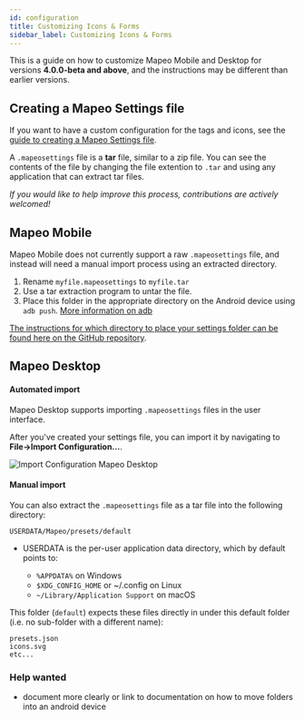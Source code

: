 ```yaml
---
id: configuration
title: Customizing Icons & Forms
sidebar_label: Customizing Icons & Forms
---
```


This is a guide on how to customize Mapeo Mobile and Desktop for versions
**4.0.0-beta and above**, and the instructions may be different than earlier
versions.

## Creating a Mapeo Settings file

If you want to have a custom configuration for the tags and icons, see the [guide to creating a Mapeo Settings file](https://github.com/digidem/mapeo-settings-builder/blob/master/README.md#table-of-contents).

A `.mapeosettings` file is a **tar** file, similar to a zip file. You can see
the contents of the file by changing the file extention to `.tar` and using any
application that can extract tar files.

*If you would like to help improve this process, contributions are actively welcomed!*

## Mapeo Mobile

Mapeo Mobile does not currently support a raw `.mapeosettings` file, and
instead will need a manual import process using an extracted directory.

1. Rename `myfile.mapeosettings` to `myfile.tar`
2. Use a tar extraction program to untar the file. 
3. Place this folder in the appropriate directory on the Android device using
   `adb push`. [More information on adb](http://adbshell.com/commands/adb-push)

[The instructions for which directory to place your settings folder can be found here on the GitHub
repository](https://github.com/digidem/mapeo-mobile/blob/master/README.md#usage).

## Mapeo Desktop

#### Automated import 

Mapeo Desktop supports importing `.mapeosettings` files in the user interface.

After you've created your settings file, you can import it by navigating to
**File->Import Configuration...**.

![Import Configuration Mapeo Desktop](../../img/configuration-desktop.png)


#### Manual import 

You can also extract the `.mapeosettings` file as a tar file into the following directory:

```
USERDATA/Mapeo/presets/default
```

* USERDATA is the per-user application data directory, which by default points to:

  * `%APPDATA%` on Windows
  * `$XDG_CONFIG_HOME` or ~/.config on Linux
  * `~/Library/Application Support` on macOS

This folder (`default`) expects these files directly in under this default
folder (i.e. no sub-folder with a different name):

```
presets.json
icons.svg
etc...
```

### Help wanted

* document more clearly or link to documentation on how to move folders into an android device

